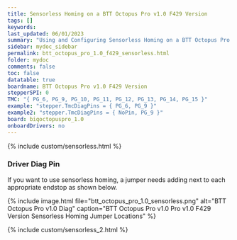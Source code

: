 ```yaml
---
title: Sensorless Homing on a BTT Octopus Pro v1.0 F429 Version
tags: []
keywords: 
last_updated: 06/01/2023
summary: "Using and Configuring Sensorless Homing on a BTT Octopus Pro v1.0 F429 Version"
sidebar: mydoc_sidebar
permalink: btt_octopus_pro_1.0_f429_sensorless.html
folder: mydoc
comments: false
toc: false
datatable: true
boardname: BTT Octopus Pro v1.0 F429 Version
stepperSPI: 0
TMC: "{ PG_6, PG_9, PG_10, PG_11, PG_12, PG_13, PG_14, PG_15 }"
example: "stepper.TmcDiagPins = { PG_6, PG_9 }"
example2: "stepper.TmcDiagPins = { NoPin, PG_9 }"
board: biqoctopuspro_1.0
onboardDrivers: no
---
```


{% include custom/sensorless.html %}

### Driver Diag Pin

If you want to use sensorless homing, a jumper needs adding next to each appropriate endstop as shown below.

{% include image.html file="btt_octopus_pro_1.0_sensorless.png" alt="BTT Octopus Pro v1.0 Diag" caption="BTT Octopus Pro v1.0 Pro v1.0 F429 Version Sensorless Homing Jumper Locations" %}

{% include custom/sensorless_2.html %}
